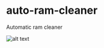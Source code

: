 # auto-ram-cleaner
Automatic ram cleaner


![alt text](https://media.discordapp.net/attachments/937053497545875536/1042513263767859280/image.png)
